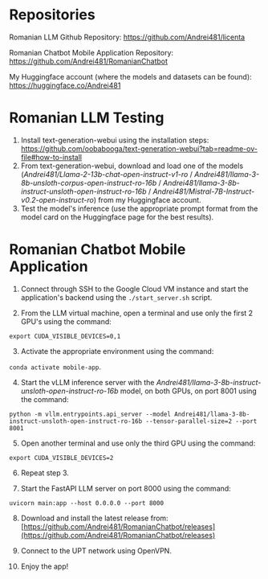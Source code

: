 # Repositories
Romanian LLM Github Repository: https://github.com/Andrei481/licenta

Romanian Chatbot Mobile Application Repository: https://github.com/Andrei481/RomanianChatbot

My Huggingface account (where the models and datasets can be found): https://huggingface.co/Andrei481

# Romanian LLM Testing
1. Install text-generation-webui using the installation steps: https://github.com/oobabooga/text-generation-webui?tab=readme-ov-file#how-to-install
2. From text-generation-webui, download and load one of the models (_Andrei481/Llama-2-13b-chat-open-instruct-v1-ro_ / _Andrei481/llama-3-8b-unsloth-corpus-open-instruct-ro-16b_ / _Andrei481/llama-3-8b-instruct-unsloth-open-instruct-ro-16b_ / _Andrei481/Mistral-7B-Instruct-v0.2-open-instruct-ro_) from my Huggingface account.
3. Test the model's inference (use the appropriate prompt format from the model card on the Huggingface page for the best results).

# Romanian Chatbot Mobile Application
1. Connect through SSH to the Google Cloud VM instance and start the application's backend using the ```./start_server.sh``` script.

2. From the LLM virtual machine, open a terminal and use only the first 2 GPU's using the command:

```export CUDA_VISIBLE_DEVICES=0,1```

3. Activate the appropriate environment using the command: 

```conda activate mobile-app```.

4. Start the vLLM inference server with the _Andrei481/llama-3-8b-instruct-unsloth-open-instruct-ro-16b_ model, on both GPUs, on port 8001 using the command:

```python -m vllm.entrypoints.api_server --model Andrei481/llama-3-8b-instruct-unsloth-open-instruct-ro-16b --tensor-parallel-size=2 --port 8001```

5. Open another terminal and use only the third GPU using the command:

```export CUDA_VISIBLE_DEVICES=2```

6. Repeat step 3.

7. Start the FastAPI LLM server on port 8000 using the command: 

```uvicorn main:app --host 0.0.0.0 --port 8000```

8. Download and install the latest release from: [https://github.com/Andrei481/RomanianChatbot/releases](https://github.com/Andrei481/RomanianChatbot/releases)

9. Connect to the UPT network using OpenVPN.

10. Enjoy the app!
